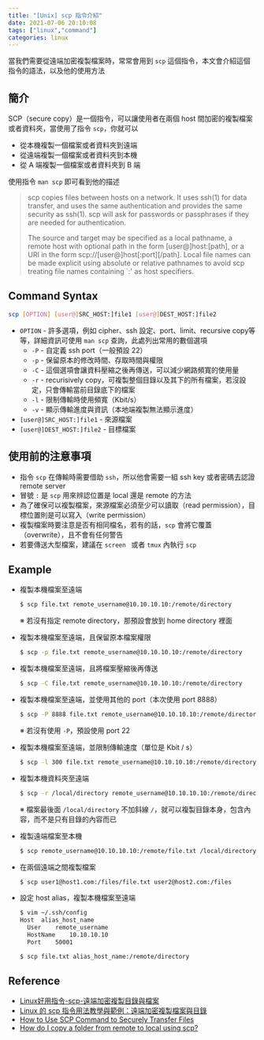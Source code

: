 ```yaml
---
title: "[Unix] scp 指令介紹"
date: 2021-07-06 20:10:08
tags: ["linux","command"]
categories: linux
---
```


當我們需要從遠端加密複製檔案時，常常會用到 `scp` 這個指令，本文會介紹這個指令的語法，以及他的使用方法

<!-- more -->

## 簡介

SCP（secure copy）是一個指令，可以讓使用者在兩個 host 間加密的複製檔案或者資料夾，當使用了指令 `scp`，你就可以

* 從本機複製一個檔案或者資料夾到遠端
* 從遠端複製一個檔案或者資料夾到本機
* 從 A 端複製一個檔案或者資料夾到 B 端

使用指令 `man scp` 即可看到他的描述

> scp copies files between hosts on a network.  It uses ssh(1) for data transfer, and uses the same authentication and provides the same security as ssh(1).  scp will ask for passwords or passphrases if they are needed for authentication.
>
> The source and target may be specified as a local pathname, a remote host with optional path in the form [user@]host:[path], or a URI in the form scp://[user@]host\[:port\][/path]. Local file names can be made explicit using absolute or relative pathnames to avoid scp treating file names containing `:' as host specifiers.

## Command Syntax

```sh
scp [OPTION] [user@]SRC_HOST:]file1 [user@]DEST_HOST:]file2
```

- `OPTION` - 許多選項，例如 cipher、ssh 設定、port、limit、recursive copy等等，詳細資訊可使用 `man scp` 查詢，此處列出常用的數個選項
  - `-P` - 自定義 ssh port（一般預設 22）
  - `-p` - 保留原本的修改時間、存取時間與權限
  - `-C` - 這個選項會讓資料壓縮之後再傳送，可以減少網路頻寬的使用量
  - `-r` - recurisively copy，可複製整個目錄以及其下的所有檔案，若沒設定，只會傳輸當前目錄底下的檔案
  - `-l` - 限制傳輸時使用頻寬（Kbit/s）
  - `-v` - 顯示傳輸進度與資訊（本地端複製無法顯示進度）
- `[user@]SRC_HOST:]file1` - 來源檔案
- `[user@]DEST_HOST:]file2` - 目標檔案

## 使用前的注意事項

* 指令 `scp` 在傳輸時需要借助 `ssh`，所以他會需要一組 ssh key 或者密碼去認證 remote server
* 冒號 `:` 是 `scp` 用來辨認位置是 local 還是 remote 的方法
* 為了確保可以複製檔案，來源檔案必須至少可以讀取（read permission），目標位置則是可以寫入（write permission）
* 複製檔案時要注意是否有相同檔名，若有的話，`scp` 會將它覆蓋（overwrite），且不會有任何警告
* 若要傳送大型檔案，建議在 `screen ` 或者 `tmux` 內執行 `scp`

## Example

* 複製本機檔案至遠端

  ```bash
  $ scp file.txt remote_username@10.10.10.10:/remote/directory
  ```

  ※ 若沒有指定 remote directory，那預設會放到 home directory 裡面

* 複製本機檔案至遠端，且保留原本檔案權限

  ```bash
  $ scp -p file.txt remote_username@10.10.10.10:/remote/directory
  ```

* 複製本機檔案至遠端，且將檔案壓縮後再傳送

  ```bash
  $ scp -C file.txt remote_username@10.10.10.10:/remote/directory
  ```

* 複製本機檔案至遠端，並使用其他的 port（本次使用 port 8888）

  ```bash
  $ scp -P 8888 file.txt remote_username@10.10.10.10:/remote/directory
  ```

  ※ 若沒有使用 `-P`，預設使用 port 22

* 複製本機檔案至遠端，並限制傳輸速度（單位是 Kbit / s）

  ```bash
  $ scp -l 300 file.txt remote_username@10.10.10.10:/remote/directory
  ```

* 複製本機資料夾至遠端

  ```bash
  $ scp -r /local/directory remote_username@10.10.10.10:/remote/directory
  ```

  ※ 檔案最後面 `/local/directory` 不加斜線 `/`，就可以複製目錄本身，包含內容，而不是只有目錄的內容而已

* 複製遠端檔案至本機

  ```bash
  $ scp remote_username@10.10.10.10:/remote/file.txt /local/directory
  ```

* 在兩個遠端之間複製檔案

  ```bash
  $ scp user1@host1.com:/files/file.txt user2@host2.com:/files
  ```
  
* 設定 host alias，複製本機檔案至遠端

  ```bash
  $ vim ~/.ssh/config
  Host	alias_host_name
  	User	remote_username
  	HostName	10.10.10.10
  	Port	50001
  
  $ scp file.txt alias_host_name:/remote/directory
  ```

## Reference

* [Linux好用指令-scp-遠端加密複製目錄與檔案](http://it.givemepower.net/linux-command-scp-remote-encrypted-copy-directory-and-file/#:~:text=%E9%81%A0%E7%AB%AF%E5%82%99%E4%BB%BD%E3%80%82-,SCP%E6%98%AFLinux(Unix%20Like)%E8%B6%85%E5%A5%BD%E7%94%A8%E5%91%BD%E4%BB%A4%E4%B9%8B,%E8%83%BD%E5%9C%A8MAC%20OSX%E4%BD%BF%E7%94%A8%E3%80%82)
* [Linux 的 scp 指令用法教學與範例：遠端加密複製檔案與目錄](https://blog.gtwang.org/linux/linux-scp-command-tutorial-examples/)
* [How to Use SCP Command to Securely Transfer Files](https://linuxize.com/post/how-to-use-scp-command-to-securely-transfer-files/)
* [How do I copy a folder from remote to local using scp?](https://stackoverflow.com/questions/11304895/how-do-i-copy-a-folder-from-remote-to-local-using-scp)
